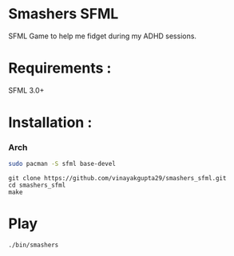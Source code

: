 # Smashers SFML
SFML Game to help me fidget during my ADHD sessions.

# Requirements :

SFML 3.0+

# Installation :

### Arch

```bash
sudo pacman -S sfml base-devel
```

```code
git clone https://github.com/vinayakgupta29/smashers_sfml.git
cd smashers_sfml
make
```

# Play

```bash
./bin/smashers

```
